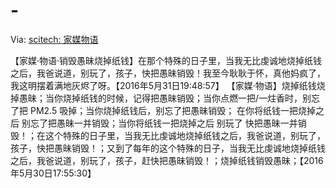 # -
Via: <a href="http://scitech20141.blogspot.com/2015/03/blog-post_12.html" target="_blank">scitech: 家媒物语</a>

【家媒·物语·销毁愚昧烧掉纸钱】在那个特殊的日子里，当我无比虔诚地烧掉纸钱之后，我爸说道，别玩了，孩子，快把愚昧销毁！我至今耿耿于怀，真他妈疯了，我这明摆着满地灰烬了呀。【2016年5月31日19:48:57】
【家媒·物语】烧掉纸钱烧掉愚昧；当你烧掉纸钱的时候，记得把愚昧销毁；当你点燃一把/一炷香时，别忘了把 PM2.5 吸掉；当你烧掉纸钱后，别忘了把愚昧销毁； 在你将纸钱一把烧掉之后 别忘了把愚昧一并销毁；当你将纸钱一把烧掉之后 别玩了 快把愚昧一并销毁！；在这个特殊的日子里，当我无比虔诚地烧掉纸钱之后，我爸说道，别玩了，孩子，快把愚昧销毁！；又到了每年的这个特殊的日子，当我无比虔诚地烧掉纸钱之后，我爸说道，别玩了，孩子，赶快把愚昧销毁！；烧掉纸钱销毁愚昧；【2016年5月30日17:55:30】
